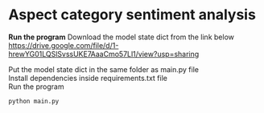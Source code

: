 # Aspect category sentiment analysis

**Run the program**
Download the model state dict from the link below  
https://drive.google.com/file/d/1-hrewYG01LQSlSvssUKE7AaaCmo57Ll1/view?usp=sharing

Put the model state dict in the same folder as main.py file  
Install dependencies inside requirements.txt file  
Run the program
```
python main.py
```
